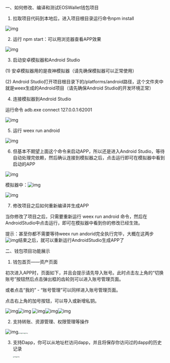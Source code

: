 一、如何修改、编译和测试EOSWallet钱包项目

1. 拉取项目代码到本地后，进入项目根目录运行命令npm install

![img](file:///C:\Users\A\AppData\Local\Temp\ksohtml\wpsC299.tmp.jpg) 

2. 运行 npm start：可以用浏览器查看APP效果

![img](file:///C:\Users\A\AppData\Local\Temp\ksohtml\wpsC29A.tmp.jpg) 

3. 启动安卓模拟器和Android Studio

(1) 安卓模拟器用的是夜神模拟器（请先确保模拟器可以正常使用）

(2) Android Studio打开项目根目录下的/platforms/android路径，这个文件夹中就是weex生成的Android项目（请先确保Android Studio的开发环境正常）

 

4. 连接模拟器到Android Studio

运行命令 adb.exe connect 127.0.0.1:62001

![img](file:///C:\Users\A\AppData\Local\Temp\ksohtml\wpsC29B.tmp.jpg) 

 

5. 运行 weex run android

![img](file:///C:\Users\A\AppData\Local\Temp\ksohtml\wpsC29C.tmp.jpg) 

 

6. 但基本不期望上面这个命令来启动APP，所以还是进入Android Studio，等待自动处理完依赖，然后确认连接到模拟器之后，点击运行即可在模拟器中看到启动的APP

![img](file:///C:\Users\A\AppData\Local\Temp\ksohtml\wpsC29D.tmp.jpg) 

模拟器中：![img](file:///C:\Users\A\AppData\Local\Temp\ksohtml\wpsC29E.tmp.jpg)

 

![img](file:///C:\Users\A\AppData\Local\Temp\ksohtml\wpsC29F.tmp.jpg) 

7. 修改项目之后如何重新编译并生成APP

当你修改了项目之后，只需要重新运行 weex run android 命令，然后在AndroidStudio中点击运行，即可在模拟器中看到你的修改已经生效。

 

提示：甚至你都不需要等待weex run andorid完全执行完毕，大概在这两步![img](file:///C:\Users\A\AppData\Local\Temp\ksohtml\wpsC2A0.tmp.jpg)结束之后，就可以重新运行AndroidStudio生成APP了

 

二、钱包项目功能展示

1. 钱包首页——资产页面

初次进入APP时，页面如下，并且会提示请先导入账号。此时点击左上角的“切换账号”按钮然后点击弹出框的齿轮则可以进入账号管理页面。

或者点击“我的” - “账号管理”可以同样进入账号管理页面。

点击右上角的加号按钮，可以导入或新增私钥。

 

![img](file:///C:\Users\A\AppData\Local\Temp\ksohtml\wpsC2A1.tmp.png)![img](file:///C:\Users\A\AppData\Local\Temp\ksohtml\wpsC2A2.tmp.png) ![img](file:///C:\Users\A\AppData\Local\Temp\ksohtml\wpsC2A3.tmp.png)![img](file:///C:\Users\A\AppData\Local\Temp\ksohtml\wpsC2A4.tmp.jpg)![img](file:///C:\Users\A\AppData\Local\Temp\ksohtml\wpsC2A5.tmp.png)

 

2. 支持转账、资源管理、权限管理等操作

![img](file:///C:\Users\A\AppData\Local\Temp\ksohtml\wpsC2A6.tmp.png)<img src="file:///D:\QQ\Document\986472954\Image\C2C\B5A0D4443D5C76ADD6D97B6B4106F85A.jpg" alt="img" style="zoom:25%;" /><img src="file:///D:\QQ\Document\986472954\Image\C2C\DE3D915420E091064C64E2E74085A527.jpg" alt="img" style="zoom:25%;" /><img src="file:///D:\QQ\Document\986472954\Image\C2C\EF8A54D4E095B43E20B7A642FAFA3ACB.jpg" alt="img" style="zoom:25%;" />

3. 支持Dapp，你可以从地址栏访问dapp，并且将保存你访问过的dapp的历史记录

   <img src="file:///D:\QQ\Document\986472954\Image\C2C\F39B4ECA15B6D621F1AA57FB354C2AF4.jpg" alt="img" style="zoom:25%;" /><img src="file:///D:\QQ\Document\986472954\Image\C2C\13387F24D5680786202AB0B53126CAF5.jpg" alt="img" style="zoom:25%;" />

   

   

   